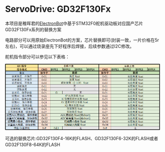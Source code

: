 # ServoDrive: GD32F130Fx

本项目是稚晖君的[ElectronBot](https://github.com/peng-zhihui/ElectronBot)中基于STM32F0舵机驱动板对应国产芯片GD32F130Fx系列的替换方案

电路部分可以用原始ElectronBot的方案，芯片替换即可(封装一致，一片价格在5r左右)，可以通过烧录座先下好程序后焊接，后续参数通过I2C修改。

舵机指令部分可以参见以下表格：

![](/Doc/I2C_Protocol.png)

可选的替换芯片:GD32F130F4-16K的FLASH、GD32F130F6-32K的FLASH或者GD32F130F8-64K的FLASH
